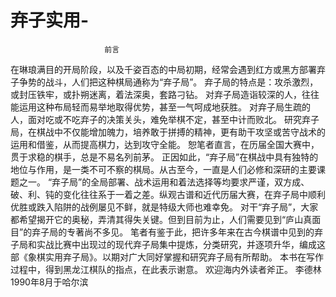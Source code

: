 # 弃子实用-

                         前言

   在琳琅满目的开局阶段，以及千姿百态的中局初期，经常会遇到红方或黑方部署弃子争势的战斗，人们把这种棋局通称为“弃子局”。
   弃子局的特点是：攻杀激烈，或封压铁牢，或扑朔迷离，着法深奥，套路刁钻。
   对弃子局造诣较深的人，往往能运用这种布局轻而易举地取得优势，甚至一气呵成地获胜。
   对弃子局生疏的人，面对吃或不吃弃子的决策关头，难免举棋不定，甚至中计而败北。
   研究弃子局，在棋战中不仅能增加魄力，培养敢于拼搏的精神，更有助干攻坚或苦守战术的运用和借鉴，从而提高棋力，达到攻守全能。
   恕笔者直言，在历届全国大赛中，贯于求稳的棋手，总是不易名列前茅。
   正因如此，“弃子局”在棋战中具有独特的地位与作用，是一类不可不察的棋局。从古至今，一直是人们必修和深研的主要课题之一。
  “弃子局”的全局部署、战术运用和着法选择等均要求严谨，双方成、破、利、钝的变化往往系于一着之差。纵观古谱和近代历届大赛，在弃子局中顺利优胜或跌入陷阱的战例屡见不鲜，就是特级大师也难幸免。
   对干“弃子局”，大家都希望揭开它的奥秘，弄清其得失关键。但到目前为止，人们需要见到“庐山真面目”的弃子局的专著尚不多见。
   笔者有鉴于此，把许多年来在古今棋谱中见到的弃子局和实战比赛中出现过的现代弃子局集中提炼，分类研究，并逐项升华，编成这部《象棋实用弃子局》。以期对广大同好掌握和研究弃子局有所帮助。
   本书在写作过程中，得到黑龙江棋队的指点，在此表示谢意。
   欢迎海内外读者斧正。
                                         李德林
                                      1990年8月于哈尔滨